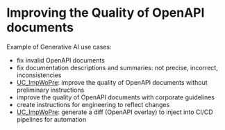 # Improving the Quality of OpenAPI documents

Example of Generative AI use cases:
- fix invalid OpenAPI documents 
- fix documentation descriptions and summaries: not precise, incorrect, inconsistencies
- [UC_ImpWoPre](UC_ImpWoPre/README.md): improve the quality of OpenAPI documents without preliminary instructions
- improve the quality of OpenAPI documents with corporate guidelines
- create instructions for engineering to reflect changes
- [UC_ImpWoPre](UC_ImpWoPre/README.md#generating-overlays): generate a diff (OpenAPI overlay) to inject into CI/CD pipelines for automation

